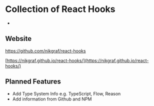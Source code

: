 # Collection of React Hooks
-

## Website
https://github.com/nikgraf/react-hooks

[https://nikgraf.github.io/react-hooks/](https://nikgraf.github.io/react-hooks/)

## Planned Features

- Add Type System Info e.g. TypeScript, Flow, Reason
- Add information from Github and NPM
